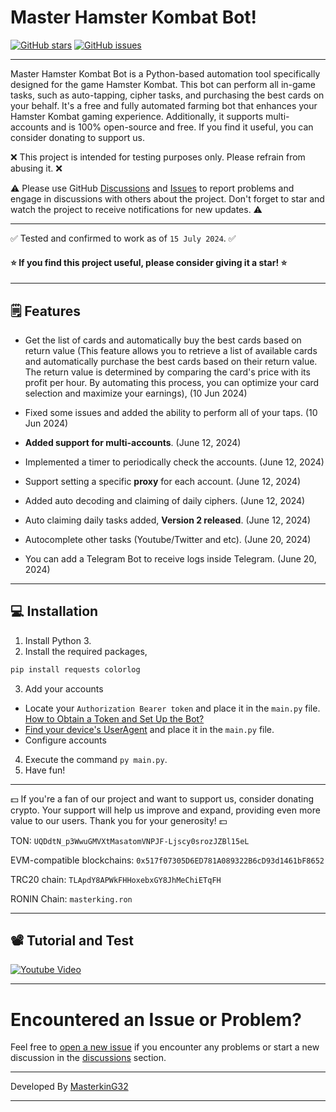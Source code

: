 # Master Hamster Kombat Bot!

[![GitHub stars](https://img.shields.io/github/stars/masterking32/MasterHamsterKombatBot.svg)](https://github.com/masterking32/MasterHamsterKombatBot/stargazers)
[![GitHub issues](https://img.shields.io/github/issues/masterking32/MasterHamsterKombatBot.svg)](https://github.com/masterking32/MasterHamsterKombatBot/issues)

<hr>

Master Hamster Kombat Bot is a Python-based automation tool specifically designed for the game Hamster Kombat. This bot can perform all in-game tasks, such as auto-tapping, cipher tasks, and purchasing the best cards on your behalf. It's a free and fully automated farming bot that enhances your Hamster Kombat gaming experience. Additionally, it supports multi-accounts and is 100% open-source and free. If you find it useful, you can consider donating to support us.

❌ This project is intended for testing purposes only. Please refrain from abusing it. ❌

⚠️ Please use GitHub [Discussions](https://github.com/masterking32/MasterHamsterKombatBot/discussions) and [Issues](https://github.com/masterking32/MasterHamsterKombatBot/issues) to report problems and engage in discussions with others about the project. Don't forget to star and watch the project to receive notifications for new updates. ⚠️

<hr>

✅ Tested and confirmed to work as of `15 July 2024`. ✅

#### ⭐ If you find this project useful, please consider giving it a star! ⭐

<hr>

## 🗒️ Features

- Get the list of cards and automatically buy the best cards based on return value (This feature allows you to retrieve a list of available cards and automatically purchase the best cards based on their return value. The return value is determined by comparing the card's price with its profit per hour. By automating this process, you can optimize your card selection and maximize your earnings), (10 Jun 2024)
- Fixed some issues and added the ability to perform all of your taps. (10 Jun 2024)

- **Added support for multi-accounts**. (June 12, 2024)
- Implemented a timer to periodically check the accounts. (June 12, 2024)
- Support setting a specific **proxy** for each account. (June 12, 2024)
- Added auto decoding and claiming of daily ciphers. (June 12, 2024)
- Auto claiming daily tasks added, **Version 2 released**. (June 12, 2024)
- Autocomplete other tasks (Youtube/Twitter and etc). (June 20, 2024)
- You can add a Telegram Bot to receive logs inside Telegram. (June 20, 2024)

<hr>

## 💻 Installation

1. Install Python 3.
2. Install the required packages,

```bash
pip install requests colorlog
```

3. Add your accounts

- Locate your `Authorization Bearer token` and place it in the `main.py` file. [How to Obtain a Token and Set Up the Bot?](https://www.youtube.com/watch?v=cjWE7DmMFgw)
- [Find your device's UserAgent](https://github.com/masterking32/MasterHamsterKombatBot/blob/main/useful_files/user-agents.md) and place it in the `main.py` file.
- Configure accounts

4. Execute the command `py main.py`.
5. Have fun!

<hr>

💵 If you're a fan of our project and want to support us, consider donating crypto. Your support will help us improve and expand, providing even more value to our users. Thank you for your generosity! 💵

TON:
`UQDdtN_p3WwuGMVXtMasatomVNPJF-Ljscy0srozJZBl15eL`

EVM-compatible blockchains:
`0x517f07305D6ED781A089322B6cD93d1461bF8652`

TRC20 chain:
`TLApdY8APWkFHHoxebxGY8JhMeChiETqFH`

RONIN Chain:
`masterking.ron`

<hr>

## 📽️ Tutorial and Test

<a href="https://www.youtube.com/watch?v=cjWE7DmMFgw">
  <img align="center" src="https://raw.githubusercontent.com/masterking32/MasterHamsterKombatBot/main/thumbnail.png" alt="Youtube Video" />
</a>

---

# Encountered an Issue or Problem?

Feel free to [open a new issue](https://github.com/masterking32/MasterHamsterKombatBot/issues) if you encounter any problems or start a new discussion in the [discussions](https://github.com/masterking32/MasterHamsterKombatBot/discussions) section.

---

Developed By [MasterkinG32](https://github.com/masterking32)

<hr>
